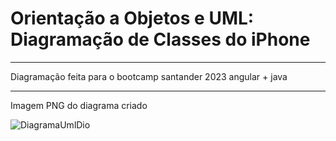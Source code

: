# Orientação a Objetos e UML: Diagramação de Classes do iPhone
***
Diagramação feita para o bootcamp santander 2023 angular + java
***

Imagem PNG do diagrama criado

![DiagramaUmlDio](https://github.com/user-attachments/assets/e142e46c-8055-4c04-bfdd-f19f027a4763)

